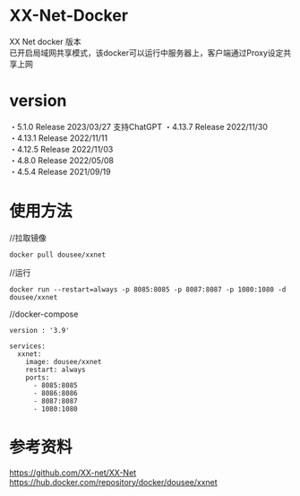 # XX-Net-Docker
XX Net docker 版本  
已开启局域网共享模式，该docker可以运行中服务器上，客户端通过Proxy设定共享上网

# version
・5.1.0  Release 2023/03/27  支持ChatGPT
・4.13.7  Release 2022/11/30  
・4.13.1  Release 2022/11/11  
・4.12.5  Release 2022/11/03  
・4.8.0   Release 2022/05/08  
・4.5.4   Release 2021/09/19

# 使用方法
//拉取镜像
```
docker pull dousee/xxnet
```

//运行
```
docker run --restart=always -p 8085:8085 -p 8087:8087 -p 1080:1080 -d dousee/xxnet
```

//docker-compose
```
version : '3.9'

services:
  xxnet:
    image: dousee/xxnet
    restart: always
    ports:
      - 8085:8085
      - 8086:8086
      - 8087:8087
      - 1080:1080
```
# 参考资料
https://github.com/XX-net/XX-Net  
https://hub.docker.com/repository/docker/dousee/xxnet



